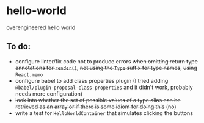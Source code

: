 # hello-world
overengineered hello world

## To do:
- configure linter/fix code not to produce errors ~~when omitting return type annotations for `render()`~~, ~~not using the `Type` suffix for type names~~, ~~using `React.memo`~~
- configure babel to add class properties plugin (I tried adding `@babel/plugin-proposal-class-properties` and it didn't work, probably needs more configuration)
- ~~look into whether the set of possible values of a type alias can be retrieved as an array or if there is some idiom for doing this~~ (no)
- write a test for `HelloWorldContainer` that simulates clicking the buttons
